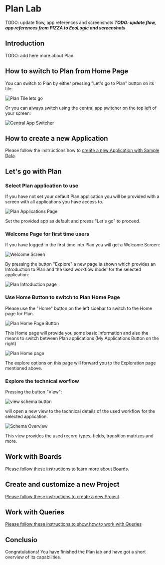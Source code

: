 # Plan Lab

TODO: update flow, app references and screenshots
_**TODO: update flow, app references from PIZZA to EcoLogic and screenshots**_

## Introduction

TODO: add here more about Plan

## How to switch to Plan from Home Page

You can switch to Plan by either pressing "Let's go to Plan" button on its tile:

![Plan Tile lets go](../introduction/media/Loop_switch_to_Plan.png)

Or you can always switch using the central app switcher on the top left of your screen:

![Central App Switcher](../introduction/media/Loop_central_app_control.png)

## How to create a new Application

Please follow the instructions how to [create a new Application with Sample Data](newapp/index.md).

## Let's go with Plan

### Select Plan application to use

If you have not set your default Plan application you will be provided with a screen with all applications you have access to.

![Plan Applications Page](media/Plan_Applications_page.png)

Set the provided app as default and presss "Let's go" to proceed.

### Welcome Page for first time users

If you have logged in the first time into Plan you will get a Welcome Screen:

![Welcome Screen](media/Plan_welcome_screen.png)

By pressing the button "Explore" a new page is shown which provides an Introduction to Plan and the used workflow model for the selected application:

![Plan Introduction page](media/Plan_welcome_introduction_screen.png)

### Use Home Button to switch to Plan Home Page

Please use the "Home" button on the left sidebar to switch to the Home page for Plan.

![Plan Home Page Button](media/Plan_Home_button.png)

This Home page will provide you some basic information and also the means to switch between Plan applications (My Applications Button on the right)

![Plan Home page](media/Plan_Home_page.png)

The explore options on this page will forward you to the Exploration page mentioned above.

### Explore the technical worflow

Pressing the button "View":

![view schema button](media/Plan_app_view_flow.png)

will open a new view to the technical details of the used workflow for the selected application.

![Schema Overview](media/Plan_app_view_details.png)

This view provides the used record types, fields, transition matrizes and more.

## Work with Boards

[Please follow these instructions to learn more about Boards](boards/index.md).

## Create and customize a new Project

[Please follow these instructions to create a new Project](newproject/index.md).

## Work with Queries

[Please follow these instructions to show how to work with Queries](queries/index.md)

## Conclusio

Congratulations! You have finished the Plan lab and have got a short overview of its capabilities.
